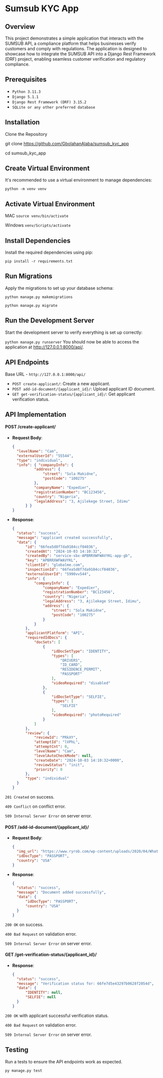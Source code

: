 
# **Sumsub KYC App**

## **Overview**

This project demonstrates a simple application that interacts with the SUMSUB API, a compliance platform that helps businesses verify customers and comply with regulations. The application is designed to showcase how to integrate the SUMSUB API into a Django Rest Framework (DRF) project, enabling seamless customer verification and regulatory compliance.

## **Prerequisites**

- `Python 3.11.3`
- `Django 5.1.1`
- `Django Rest Framework (DRF) 3.15.2`
- `SQLite or any other preferred database`


## **Installation**
Clone the Repository


git clone https://github.com/GbolahanAlaba/sumsub_kyc_app

cd sumsub_kyc_app


## **Create Virtual Environment**

It's recommended to use a virtual environment to manage dependencies:


`python -m venv venv`

## **Activate Virtual Environment**

MAC `source venv/bin/activate`

Windows `venv/Scripts/activate`

## **Install Dependencies**

Install the required dependencies using pip:

`pip install -r requirements.txt`


## **Run Migrations**

Apply the migrations to set up your database schema:

`python manage.py makemigrations`

`python manage.py migrate`


## **Run the Development Server**
Start the development server to verify everything is set up correctly:

`python manage.py runserver`
You should now be able to access the application at http://127.0.0.1:8000/api/.

## **API Endpoints**
Base URL - `http://127.0.0.1:8000/api/`

- `POST create-applicant/`: Create a new applicant.
- `POST add-id-document/{applicant_id}/`: Upload applicant ID document.
- `GET get-verification-status/{applicant_id}/`: Get applicant verification status.


## **API Implementation**


#### POST /create-applicant/

- **Request Body**:

  ```json
  {  
    "levelName": "Cam",
    "externalUserId": "55544",
    "type": "individual",
    "info": { "companyInfo": {
            "address": {
                "street": "Sola Makidne",
                "postCode": "100275"
            },
            "companyName": "Expedier",
            "registrationNumber": "BC123456",
            "country": "Nigeria",
            "legalAddress": "3, Ajilekege Street, Idimu"
        } }
  }

- **Response**:

  ```json
  {
    "status": "success",
    "message": "applicant created successfully",
    "data": {
        "id": "66fea5d8f7da9104ccf04036",
        "createdAt": "2024-10-03 14:10:32",
        "createdBy": "service-sbx-APBRRXWFWAVYKL-app-gb",
        "key": "APBRRXWFWAVYKL",
        "clientId": "globalme.com",
        "inspectionId": "66fea5d8f7da9104ccf04036",
        "externalUserId": "5990vv544",
        "info": {
            "companyInfo": {
                "companyName": "Expedier",
                "registrationNumber": "BC123456",
                "country": "Nigeria",
                "legalAddress": "3, Ajilekege Street, Idimu",
                "address": {
                    "street": "Sola Makidne",
                    "postCode": "100275"
                }
            }
        },
        "applicantPlatform": "API",
        "requiredIdDocs": {
            "docSets": [
                {
                    "idDocSetType": "IDENTITY",
                    "types": [
                        "DRIVERS",
                        "ID_CARD",
                        "RESIDENCE_PERMIT",
                        "PASSPORT"
                    ],
                    "videoRequired": "disabled"
                },
                {
                    "idDocSetType": "SELFIE",
                    "types": [
                        "SELFIE"
                    ],
                    "videoRequired": "photoRequired"
                }
            ]
        },
        "review": {
            "reviewId": "PRkXY",
            "attemptId": "lVPhL",
            "attemptCnt": 0,
            "levelName": "Cam",
            "levelAutoCheckMode": null,
            "createDate": "2024-10-03 14:10:32+0000",
            "reviewStatus": "init",
            "priority": 0
        },
        "type": "individual"
    }
  }

`201 Created` on success.

`409 Conflict` on conflict error.

`509 Internal Server Error` on server error.



#### POST /add-id-document/{applicant_id}/

- **Request Body**:

  ```json
  {
    "img_url": "https://www.ryrob.com/wp-content/uploads/2020/04/What-is-a-URL-Website-URLs-Explained-and-Best-Practices-for-Creating-URLs.jpg",
    "idDocType": "PASSPORT",
    "country": "USA"
  }

- **Response**:

  ```json
  {
    "status": "success",
    "message": "Document added successfully",
    "data": {
        "idDocType": "PASSPORT",
        "country": "USA"
    }
  }

`200 OK` on success.

`400 Bad Request` on validation error.

`509 Internal Server Error` on server error.



#### GET /get-verification-status/{applicant_id}/

- **Response**:

  ```json
  {
    "status": "success",
    "message": "Verification status for: 66fe7d5e43297b0628f2054d",
    "data": {
        "IDENTITY": null,
        "SELFIE": null
    }
  }

`200 OK` with applicant successful verification status.

`400 Bad Request` on validation error.

`509 Internal Server Error` on server error.


## **Testing**
Run a tests to ensure the API endpoints work as expected.

`py manage.py test`
